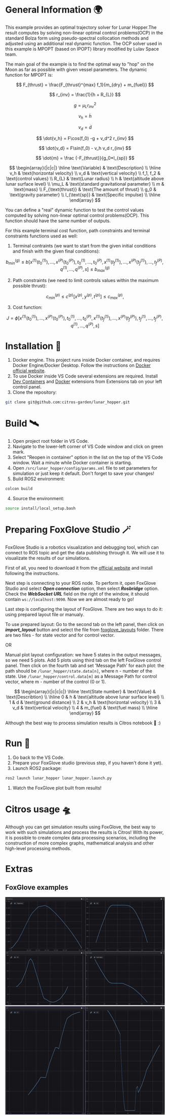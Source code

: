 # General Information 🌍
This example provides an optimal trajectory solver for Lunar Hopper.The result computes by solving non-linear optimal control problems(OCP) in the standard Bolza form using pseudo-spectral collocation methods and adjusted using an additional real dynamic function. The OCP solver used in this example is MPOPT (based on IPOPT) library modified by Lulav Space team. 

The main goal of the example is to find the optimal way to "hop" on the Moon as far as possible with given vessel parameters. The dynamic function for MPOPT is:

$$ F_{thrust} = \frac{F_{thrust}^{max} f_1}{m_{dry} + m_{fuel}}  
$$

$$ r_{inv} = \frac{1}{h + R_{L}}
$$

$$ g = \mu_{L} r_{inv}^2
$$

$$ v_h = \dot{h}
$$

$$ v_d = \dot{d}
$$

$$ \dot{v_h} = F\cos(f_0) -g + v_d^2 r_{inv} 
$$ 

$$ \dot{v_d} = F\sin(f_0) - v_h v_d r_{inv} 
$$

$$
\dot{m} = \frac {-F_{thrust}}{g_0*I_{sp}}
$$


$$
\begin{array}{|c|c|}
\hline
\text{Variable} & \text{Description} \\
\hline
v_h & \text{horizontal velocity} \\
v_d & \text{vertical velocity} \\
f_1, f_2 & \text{control values} \\
R_{L} & \text{Lunar radius} \\
h & \text{altitude above lunar surface level} \\
\mu_L & \text{standard gravitational parameter} \\
m & \text{mass} \\
F_{\text{thrust}} & \text{The amount of thrust} \\
g_0 & \text{gravity parameter} \\
I_{\text{sp}} & \text{Specific impulse} \\
\hline
\end{array}
$$


You can define a "real" dynamic function to test the control values computed by solving non-linear optimal control problems(OCP). This function should have the same number of outputs. 

For this example terminal cost function, path constraints and terminal constraints functions used as well: 

1. Terminal contraints (we want to start from the given initial conditions and finish with the given final conditions):

$$
b_{min}^{(g)} \le b\big[x^{(1)}(t_0^{(1)}),...,x^{(P)}(t_0^{(P)}),t_0^{(1)},...,t_0^{(P)},x^{(1)}(t_f^{(1)}),...,x^{(P)}(t_f^{(1)}),...,t_f^{(P)},q^{(1)},...,q^{(P)},s \big] \le b_{max}^{(g)}
$$

2. Path constraints (we need to limit controls values within the maximum possible thrust):

$$
c_{min}^{(p)} \le c^{(p)} \Big[x^{(p)}, y^{(p)}, t^{(p)} \Big] \le c_{max}^{(p)},
$$

3. Cost function:

$$
J = \phi \big[x^{(1)}(t^{(1)}_0),..., x^{(P)}(t^{(P )}_0), t^{(1)}_0, . . . , t^{(P)}_0, x^{(1)}(t^{(1)}_f), . . . , x^{(P )}(t^{(P )}_f), t^{(1)}_f, . . . , t^{(P )}_f, q^{(1)}, . . . , q^{(P )}, s \big]
$$ 


# Installation 🛫
1. Docker engine. This project runs inside Docker container, and requires Docker Engine/Docker Desktop. Follow the instructions on [Docker official website](https://www.docker.com/get-started/).
2. To use Docker inside VS Code several extensions are required. Install [Dev Containers](https://marketplace.visualstudio.com/items?itemName=ms-vscode-remote.remote-containers) and [Docker](https://marketplace.visualstudio.com/items?itemName=ms-azuretools.vscode-docker) extensions from Extensions tab on your left control panel.
3. Clone the repository:
```bash 
git clone git@github.com:citros-garden/lunar_hopper.git
```

# Build 🛰
1. Open project root folder in VS Code.
2. Navigate to the lower-left corner of VS Code window and click on green mark.
3. Select "Reopen in container" option in the list on the top of the VS Code window. Wait a minute while Docker container is starting.
2. Open ```/src/lunar_hopper/config/params.xml``` file to set parameters for simulation or just keep it default. Don't forget to save your changes!
3. Build ROS2 environment:
```bash 
colcon build
```
4. Source the environment:
```bash 
source install/local_setup.bash
```

# Preparing FoxGlove Studio 🪄
FoxGlove Studio is a robotics visualization and debugging tool, which can connect to ROS topic and get the data publishing through it. We will use it to visualizate the results of our simulations.

First of all, you need to download it from the [official website](https://foxglove.dev/) and install following the instructions. 

Next step is connecting to your ROS node. To perform it, open FoxGlove Studio and select *__Open connection__* option, then select *__Rosbridge__* option. Check the *__WebSocket URL__* field on the right of the window, it should contain ```ws://localhost:9090```. Now we are almost ready to go!

Last step is configuring the layout of FoxGlove. There are two ways to do it: using prepared layout file or manualy.


To use prepared layout: Go to the second tab on the left panel, then click on *__import_layout__* button and select the file from [foxglove_layouts](/foxglove_layouts/) folder. There are two files - for state vector and for control vector.

OR 

Manual plot layout configuration: we have 5 states in the output messages, so we need 5 plots. Add 5 plots using third tab on the left FoxGlove control panel. Then click on the fourth tab and set 'Message Path' for each plot: the path should be ``` /lunar_hopper/state.data[n] ```, where n - number of the state. Use ``` /lunar_hopper/control.data[m] ``` as a Message Path for control vector, where m - number of the control (0 or 1).

$$
\begin{array}{|c|c|c|}
\hline
\text{State number} & \text{Value} & \text{Describtion} \\
\hline
0 & h & \text{altitude above lunar surface level} \\
1 & d & \text{ground distance} \\
2 & v_h & \text{horizontal velocity} \\
3 & v_d & \text{vertical velocity} \\
4 & m_{fuel} & \text{fuel mass} \\
\hline
\end{array}
$$

Although the best way to process simulation results is Citros notebook 🍋 :)

# Run 🚀
1. Go back to the VS Code.
2. Prepare your FoxGlove studio (previous step, if you haven't done it yet).
3. Launch ROS2 package:
```bash 
ros2 launch lunar_hopper lunar_hopper.launch.py
```
1. Watch the FoxGlove plot built from results!

# Citros usage 🛸
Although you can get simulation results using FoxGlove, the best way to work with such simulations and process the results is Citros! With its power, it is possible to create complex data processing scenarios, including the construction of more complex graphs, mathematical analysis and other high-level processing methods.


# Extras
## FoxGlove examples
![png](/docs/img/img0.png "FoxGlove example")
![png](/docs/img/img1.png "FoxGlove example")